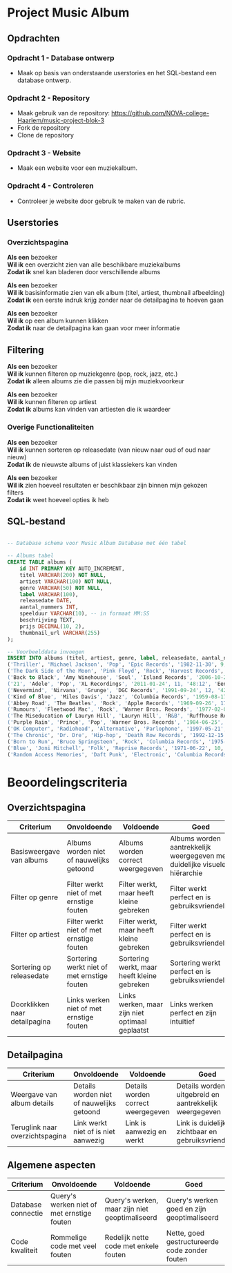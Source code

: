 # Project Music Album

## Opdrachten

### Opdracht 1 - Database ontwerp

- Maak op basis van onderstaande userstories en het SQL-bestand een database ontwerp. 

### Opdracht 2 - Repository

- Maak gebruik van de repository: https://github.com/NOVA-college-Haarlem/music-project-blok-3
- Fork de repository
- Clone de repository

### Opdracht 3 - Website
 
- Maak een website voor een muziekalbum.

### Opdracht 4 - Controleren

- Controleer je website door gebruik te maken van de rubric.

## Userstories

### Overzichtspagina

**Als een** bezoeker  
**Wil ik** een overzicht zien van alle beschikbare muziekalbums  
**Zodat ik** snel kan bladeren door verschillende albums

**Als een** bezoeker  
**Wil ik** basisinformatie zien van elk album (titel, artiest, thumbnail afbeelding)  
**Zodat ik** een eerste indruk krijg zonder naar de detailpagina te hoeven gaan

**Als een** bezoeker  
**Wil ik** op een album kunnen klikken  
**Zodat ik** naar de detailpagina kan gaan voor meer informatie

## Filtering

**Als een** bezoeker  
**Wil ik** kunnen filteren op muziekgenre (pop, rock, jazz, etc.)  
**Zodat ik** alleen albums zie die passen bij mijn muziekvoorkeur

**Als een** bezoeker  
**Wil ik** kunnen filteren op artiest  
**Zodat ik** albums kan vinden van artiesten die ik waardeer

### Overige Functionaliteiten

**Als een** bezoeker  
**Wil ik** kunnen sorteren op releasedate (van nieuw naar oud of oud naar nieuw)  
**Zodat ik** de nieuwste albums of juist klassiekers kan vinden

**Als een** bezoeker  
**Wil ik** zien hoeveel resultaten er beschikbaar zijn binnen mijn gekozen filters  
**Zodat ik** weet hoeveel opties ik heb

## SQL-bestand

```sql

-- Database schema voor Music Album Database met één tabel

-- Albums tabel
CREATE TABLE albums (
    id INT PRIMARY KEY AUTO_INCREMENT,
    titel VARCHAR(200) NOT NULL,
    artiest VARCHAR(100) NOT NULL,
    genre VARCHAR(50) NOT NULL,
    label VARCHAR(100),
    releasedate DATE,
    aantal_nummers INT,
    speelduur VARCHAR(10), -- in formaat MM:SS
    beschrijving TEXT,
    prijs DECIMAL(10, 2),
    thumbnail_url VARCHAR(255)
);

-- Voorbeelddata invoegen
INSERT INTO albums (titel, artiest, genre, label, releasedate, aantal_nummers, speelduur, beschrijving, prijs, thumbnail_url) VALUES 
('Thriller', 'Michael Jackson', 'Pop', 'Epic Records', '1982-11-30', 9, '42:19', 'Het bestverkochte album aller tijden met hits als Billie Jean en Beat It.', 19.99, 'thriller.jpg'),
('The Dark Side of the Moon', 'Pink Floyd', 'Rock', 'Harvest Records', '1973-03-01', 10, '42:49', 'Een conceptalbum over universele thema\'s zoals conflict, hebzucht, tijd en geestelijke gezondheid.', 21.99, 'darkside.jpg'),
('Back to Black', 'Amy Winehouse', 'Soul', 'Island Records', '2006-10-27', 11, '34:57', 'Het tweede en laatste studioalbum van Amy Winehouse met hits als Rehab en Back to Black.', 17.99, 'backtoblack.jpg'),
('21', 'Adele', 'Pop', 'XL Recordings', '2011-01-24', 11, '48:12', 'Een album geïnspireerd door de breuk met haar ex-vriend, met hits als Rolling in the Deep en Someone Like You.', 15.99, 'adele21.jpg'),
('Nevermind', 'Nirvana', 'Grunge', 'DGC Records', '1991-09-24', 12, '42:38', 'Het album dat grunge mainstream maakte, met de hit Smells Like Teen Spirit.', 16.99, 'nevermind.jpg'),
('Kind of Blue', 'Miles Davis', 'Jazz', 'Columbia Records', '1959-08-17', 5, '45:44', 'Een van de meest invloedrijke jazzalbums ooit, bekend om zijn improvisaties.', 18.99, 'kindofblue.jpg'),
('Abbey Road', 'The Beatles', 'Rock', 'Apple Records', '1969-09-26', 17, '47:23', 'Het laatste album dat The Beatles samen opnamen, met klassiekers als Come Together en Here Comes the Sun.', 22.99, 'abbeyroad.jpg'),
('Rumours', 'Fleetwood Mac', 'Rock', 'Warner Bros. Records', '1977-02-04', 11, '39:43', 'Een album ontstaan tijdens turbulente relaties tussen de bandleden, met hits als Go Your Own Way en Dreams.', 18.99, 'rumours.jpg'),
('The Miseducation of Lauryn Hill', 'Lauryn Hill', 'R&B', 'Ruffhouse Records', '1998-08-25', 16, '77:39', 'Een album dat soul, hip-hop en reggae combineert, met de hit Doo Wop (That Thing).', 14.99, 'miseducation.jpg'),
('Purple Rain', 'Prince', 'Pop', 'Warner Bros. Records', '1984-06-25', 9, '43:55', 'De soundtrack bij de gelijknamige film, met hits als When Doves Cry en Let\'s Go Crazy.', 19.99, 'purplerain.jpg'),
('OK Computer', 'Radiohead', 'Alternative', 'Parlophone', '1997-05-21', 12, '53:21', 'Een experimenteel album dat kritiek levert op consumentisme en technologische afhankelijkheid.', 20.99, 'okcomputer.jpg'),
('The Chronic', 'Dr. Dre', 'Hip-hop', 'Death Row Records', '1992-12-15', 16, '62:52', 'Een invloedrijk album dat G-funk introduceerde met gastoptredens van Snoop Dogg.', 13.99, 'chronic.jpg'),
('Born to Run', 'Bruce Springsteen', 'Rock', 'Columbia Records', '1975-08-25', 8, '39:26', 'Het doorbraakalbum van Springsteen met epische composities over de Amerikaanse droom.', 17.99, 'borntorun.jpg'),
('Blue', 'Joni Mitchell', 'Folk', 'Reprise Records', '1971-06-22', 10, '35:41', 'Een intiem en persoonlijk album dat wordt beschouwd als een van de beste albums aller tijden.', 16.99, 'blue.jpg'),
('Random Access Memories', 'Daft Punk', 'Electronic', 'Columbia Records', '2013-05-17', 13, '74:24', 'Een ode aan de muziek uit de jaren 70 en 80 met de hit Get Lucky.', 19.99, 'ram.jpg');
```

# Beoordelingscriteria

## Overzichtspagina
| Criterium                     | Onvoldoende                                 | Voldoende                                       | Goed                                                                      |
| ----------------------------- | ------------------------------------------- | ----------------------------------------------- | ------------------------------------------------------------------------- |
| Basisweergave van albums      | Albums worden niet of nauwelijks getoond    | Albums worden correct weergegeven               | Albums worden aantrekkelijk weergegeven met duidelijke visuele hiërarchie |
| Filter op genre               | Filter werkt niet of met ernstige fouten    | Filter werkt, maar heeft kleine gebreken        | Filter werkt perfect en is gebruiksvriendelijk                            |
| Filter op artiest             | Filter werkt niet of met ernstige fouten    | Filter werkt, maar heeft kleine gebreken        | Filter werkt perfect en is gebruiksvriendelijk                            |
| Sortering op releasedate      | Sortering werkt niet of met ernstige fouten | Sortering werkt, maar heeft kleine gebreken     | Sortering werkt perfect en is gebruiksvriendelijk                         |
| Doorklikken naar detailpagina | Links werken niet of met ernstige fouten    | Links werken, maar zijn niet optimaal geplaatst | Links werken perfect en zijn intuïtief                                    |

## Detailpagina
| Criterium                       | Onvoldoende                               | Voldoende                          | Goed                                                   |
| ------------------------------- | ----------------------------------------- | ---------------------------------- | ------------------------------------------------------ |
| Weergave van album details      | Details worden niet of nauwelijks getoond | Details worden correct weergegeven | Details worden uitgebreid en aantrekkelijk weergegeven |
| Teruglink naar overzichtspagina | Link werkt niet of is niet aanwezig       | Link is aanwezig en werkt          | Link is duidelijk zichtbaar en gebruiksvriendelijk     |

## Algemene aspecten
| Criterium          | Onvoldoende                                | Voldoende                                      | Goed                                           |
| ------------------ | ------------------------------------------ | ---------------------------------------------- | ---------------------------------------------- |
| Database connectie | Query's werken niet of met ernstige fouten | Query's werken, maar zijn niet geoptimaliseerd | Query's werken goed en zijn geoptimaliseerd    |
| Code kwaliteit     | Rommelige code met veel fouten             | Redelijk nette code met enkele fouten          | Nette, goed gestructureerde code zonder fouten |
